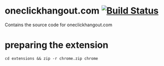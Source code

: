 # oneclickhangout.com [![Build Status](https://drone.io/github.com/ejhayes/oneclickhangout.com/status.png)](https://drone.io/github.com/ejhayes/oneclickhangout.com/latest)

Contains the source code for oneclickhangout.com

# preparing the extension

    cd extensions && zip -r chrome.zip chrome